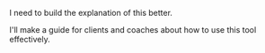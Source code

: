 I need to build the explanation of this better.

I'll make a guide for clients and coaches about how to use this tool effectively.
